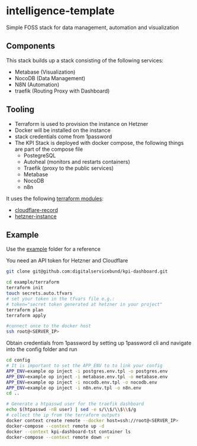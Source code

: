 # intelligence-template

Simple FOSS stack for data management, automation and visualization

## Components

This stack builds up a stack consisting of the following services:

- Metabase (Visualization)
- NocoDB (Data Management)
- N8N (Automation)
- traefik (Routing Proxy with Dashboard)

## Tooling

- Terraform is used to provision the instance on Hetzner
- Docker will be installed on the instance
- stack credentials come from 1password
- The KPI Stack is deployed with docker compose, the following things are part of the compose file
  - PostegreSQL
  - Autoheal (monitors and restarts containers)
  - Traefik (proxy to the public services)
  - Metabase
  - NocoDB
  - n8n

It uses the following [terraform modules](https://github.com/digitalservicebund/terraform-modules):

- [cloudflare-record](https://github.com/digitalservicebund/terraform-modules/tree/main/cloudflare-record)
- [hetzner-instance](https://github.com/digitalservicebund/terraform-modules/tree/main/hetzner-instance)

## Example

Use the [example](./example) folder for a reference

You need an API token for Hetzner and Cloudflare

```bash
git clone git@github.com:digitalservicebund/kpi-dashboard.git

cd example/terraform
terraform init
touch secrets.auto.tfvars
# set your token in the tfvars file e.g.:
# token="secret token generated at hetzner in your project"
terraform plan
terraform apply

#connect once to the docker host
ssh root@<SERVER_IP>
```

Obtain credentials from 1password by setting up 1password cli and navigate into the config folder and run

```bash
cd config
# It is important to set the APP_ENV to to link your config
APP_ENV=example op inject -i postgres.env.tpl -o postgres.env
APP_ENV=example op inject -i metabase.env.tpl -o metabase.env
APP_ENV=example op inject -i nocodb.env.tpl -o nocodb.env
APP_ENV=example op inject -i n8n.env.tpl -o n8n.env
cd ..
```

```bash
# Generate a htpasswd user for the traefik dashboard
echo $(htpasswd -nB user) | sed -e s/\\$/\\$\\$/g
# collect the ip from the terraform outputs
docker context create remote --docker host=ssh://root@<SERVER_IP>
docker-compose --context remote up -d
docker --context kpi-dashboard-tst container ls
docker-compose --context remote down -v
```
